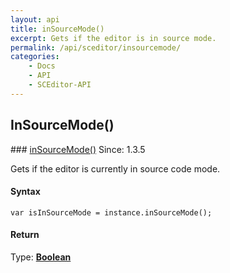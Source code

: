 ```yaml
---
layout: api
title: inSourceMode()
excerpt: Gets if the editor is in source mode.
permalink: /api/sceditor/insourcemode/
categories:
    - Docs
    - API
    - SCEditor-API
---
```

## InSourceMode()

<article class="api method" markdown="1">
### <a id="inSourceMode" href="#inSourceMode">inSourceMode()</a> <span class="since">Since: 1.3.5</span>

Gets if the editor is currently in source code mode.


#### Syntax

	var isInSourceMode = instance.inSourceMode();


#### Return

Type: **[Boolean](/api/types/#bool)**
</article>
